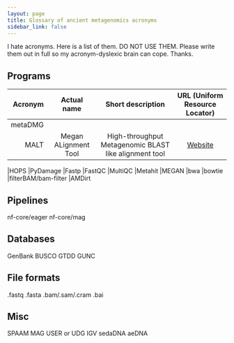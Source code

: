 ```yaml
---
layout: page
title: Glossary of ancient metagenomics acronyms
sidebar_link: false
---
```


I hate acronyms. Here is a list of them. DO NOT USE THEM. Please write them out in full so my acronym-dyslexic brain can cope. Thanks.

## Programs
| Acronym   | Actual name          | Short description     | URL (Uniform Resource Locator)        |
|----------:|:--------------------:|:---------------------:|:-------------------------------------:|
|metaDMG    |                      |                       |                                       |
|MALT       | Megan ALignment Tool | High-throughput Metagenomic BLAST like alignment tool | [Website](https://software-ab.cs.uni-tuebingen.de/download/malt/welcome.html)

|HOPS
|PyDamage
|Fastp
|FastQC
|MultiQC
|Metahit
|MEGAN
|bwa
|bowtie
|filterBAM/bam-filter
|AMDirt

## Pipelines
nf-core/eager
nf-core/mag

## Databases
GenBank
BUSCO
GTDD
GUNC

## File formats
.fastq
.fasta
.bam/.sam/.cram
.bai

## Misc
SPAAM
MAG
USER or UDG
IGV
sedaDNA
aeDNA
